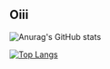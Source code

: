 ## Oiii



![Anurag's GitHub stats](https://github-readme-stats.vercel.app/api?username=ViniS0usa&count_private=true&card_width100px&show_icons=true&theme=radical)

[![Top Langs](https://github-readme-stats.vercel.app/api/top-langs/?username=ViniS0usa&layout=compact&theme=radical)](https://github.com/Vinis0usa/github-readme-stats)


  

